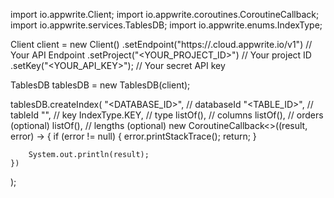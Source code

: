 import io.appwrite.Client;
import io.appwrite.coroutines.CoroutineCallback;
import io.appwrite.services.TablesDB;
import io.appwrite.enums.IndexType;

Client client = new Client()
    .setEndpoint("https://<REGION>.cloud.appwrite.io/v1") // Your API Endpoint
    .setProject("<YOUR_PROJECT_ID>") // Your project ID
    .setKey("<YOUR_API_KEY>"); // Your secret API key

TablesDB tablesDB = new TablesDB(client);

tablesDB.createIndex(
    "<DATABASE_ID>", // databaseId
    "<TABLE_ID>", // tableId
    "", // key
    IndexType.KEY, // type
    listOf(), // columns
    listOf(), // orders (optional)
    listOf(), // lengths (optional)
    new CoroutineCallback<>((result, error) -> {
        if (error != null) {
            error.printStackTrace();
            return;
        }

        System.out.println(result);
    })
);

